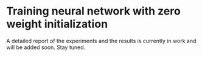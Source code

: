 # Training neural network with zero weight initialization

A detailed report of the experiments and the results is currently in work and will be added soon.
Stay tuned. 
